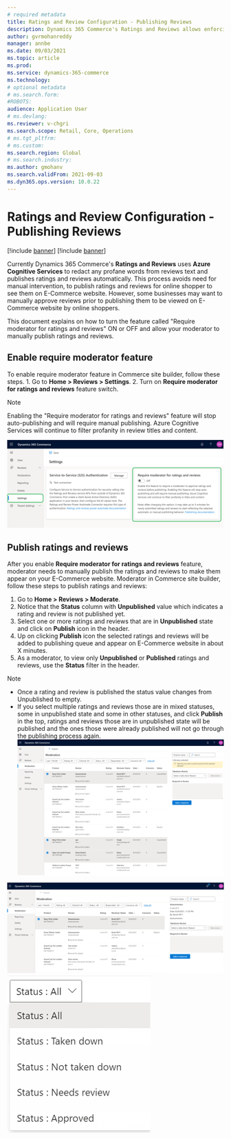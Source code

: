 ```yaml
---
# required metadata
title: Ratings and Review Configuration - Publishing Reviews
description: Dynamics 365 Commerce's Ratings and Reviews allows enforcing human moderation before publishing reviews to E-Commerce channel.
author: gvrmohanreddy
manager: annbe
ms.date: 09/03/2021
ms.topic: article
ms.prod: 
ms.service: dynamics-365-commerce
ms.technology: 
# optional metadata
# ms.search.form:  
#ROBOTS: 
audience: Application User
# ms.devlang: 
ms.reviewer: v-chgri
ms.search.scope: Retail, Core, Operations
# ms.tgt_pltfrm: 
# ms.custom: 
ms.search.region: Global
# ms.search.industry: 
ms.author: gmohanv
ms.search.validFrom: 2021-09-03
ms.dyn365.ops.version: 10.0.22
---
```


# Ratings and Review Configuration - Publishing Reviews

[!include [banner](includes/banner.md)]
[!include [banner](includes/preview-banner.md)]

Currently Dynamics 365 Commerce's **Ratings and Reviews** uses **Azure Cognitive Services** to redact any profane words from reviews text and publishes ratings and reviews automatically. This process avoids need for manual intervention, to publish ratings and reviews for online shopper to see them on E-Commerce website. However, some businesses may want to manually approve reviews prior to publishing them to be viewed on E-Commerce website by online shoppers. 

This document explains on how to turn the feature called "Require moderator for ratings and reviews" ON or OFF and allow your moderator to manually publish ratings and reviews. 

## Enable require moderator feature

To enable require moderator feature in Commerce site builder, follow these steps.
	1. Go to **Home > Reviews > Settings**.
	2. Turn on **Require moderator for ratings and reviews** feature switch.

> [!NOTE]
> Enabling the "Require moderator for ratings and reviews" feature will stop auto-publishing and will require manual publishing. Azure Cognitive Services will continue to filter profanity in review titles and content.

!["Require moderator for ratings and reviews" setting in site builder](media/Ratings-reviews-settings-human-moderation.png)

## Publish ratings and reviews

After you enable **Require moderator for ratings and reviews**  feature, moderator needs to manually publish the ratings and reviews to make them appear on your E-Commerce website.  Moderator in Commerce site builder, follow these steps to publish ratings and reviews:

1. Go to **Home > Reviews > Moderate**.
1. Notice that the **Status** column with **Unpublished** value which indicates a rating and review is not published yet.
1. Select one or more ratings and reviews that are in **Unpublished** state and click on **Publish** icon in the header.
1. Up on clicking **Publish** icon the selected ratings and reviews will be added to publishing queue and appear on E-Commerce website in about X minutes. 
1. As a moderator, to view only **Unpublished** or **Published** ratings and reviews, use the **Status** filter in the header.  

> [!NOTE]
> - Once a rating and review is published the status value changes from Unpublished to empty.  
> - If you select multiple ratings and reviews those are in mixed statuses, some in unpublished state and some in other statuses, and click **Publish** in the top, ratings and reviews those are in unpublished state will be published and the ones those were already published will not go through the publishing process again.
![Dynamics 365 Commerce - Ratings and Review configuration 1](media/Ratings-reviews-publishing-reviews.png)


![Dynamics 365 Commerce - Ratings and Review configuration 2](media/Ratings-reviews-published-reviews.png)
![Status filter](media/Ratings-reviews-published-reviews-status-filter.png)
